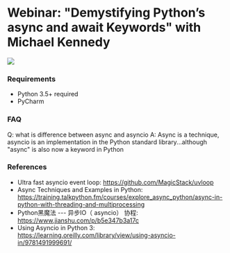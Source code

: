 Webinar: "Demystifying Python’s async and await Keywords" with Michael Kennedy
=================


[![](./readme_resources/webinar.png)](https://blog.jetbrains.com/pycharm/2019/02/webinar-demystifying-pythons-async-and-await-keywords-with-michael-kennedy/)


### Requirements

* Python 3.5+ required
* PyCharm

### FAQ

Q: what is difference between async and asyncio
A: Async is a technique, asyncio is an implementation in the Python standard library...although "async" is also now a keyword in Python


### References

* Ultra fast asyncio event loop: https://github.com/MagicStack/uvloop
* Async Techniques and Examples in Python: https://training.talkpython.fm/courses/explore_async_python/async-in-python-with-threading-and-multiprocessing
* Python黑魔法 --- 异步IO（ asyncio） 协程: https://www.jianshu.com/p/b5e347b3a17c
* Using Asyncio in Python 3: https://learning.oreilly.com/library/view/using-asyncio-in/9781491999691/